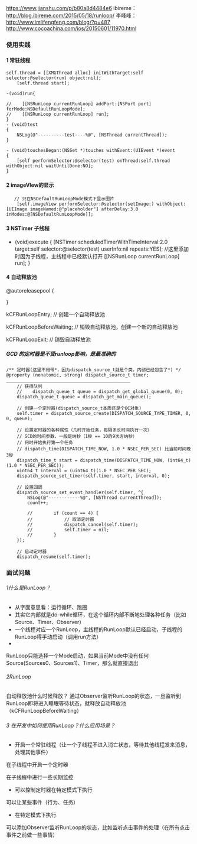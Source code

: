 https://www.jianshu.com/p/b80a8d4484e6
ibireme：http://blog.ibireme.com/2015/05/18/runloop/
李峰峰：http://www.imlifengfeng.com/blog/?p=487
http://www.cocoachina.com/ios/20150601/11970.html

### 使用实践
#### 1 常驻线程
```
self.thread = [[XMGThread alloc] initWithTarget:self selector:@selector(run) object:nil];
    [self.thread start];

-(void)run{

//    [[NSRunLoop currentRunLoop] addPort:[NSPort port] forMode:NSDefaultRunLoopMode];
//    [[NSRunLoop currentRunLoop] run];
}
- (void)test
{
    NSLog(@"----------test----%@", [NSThread currentThread]);
}

- (void)touchesBegan:(NSSet *)touches withEvent:(UIEvent *)event
{
    [self performSelector:@selector(test) onThread:self.thread withObject:nil waitUntilDone:NO];
}
```
#### 2 imageVIew的显示
```
   // 只在NSDefaultRunLoopMode模式下显示图片
    [self.imageView performSelector:@selector(setImage:) withObject:[UIImage imageNamed:@"placeholder"] afterDelay:3.0 inModes:@[NSDefaultRunLoopMode]];
```
#### 3 NSTimer 子线程 

- (void)execute
{
    [NSTimer scheduledTimerWithTimeInterval:2.0 target:self selector:@selector(test) userInfo:nil repeats:YES];
    //这里添加时因为子线程，主线程中已经默认打开
    [[NSRunLoop currentRunLoop] run];
}

#### 4 自动释放池
@autoreleasepool {

 }
 
kCFRunLoopEntry; // 创建一个自动释放池
kCFRunLoopBeforeWaiting; // 销毁自动释放池，创建一个新的自动释放池
kCFRunLoopExit; // 销毁自动释放池

##### GCD 的定时器是不受runloop影响，是最准确的
```objc
/** 定时器(这里不用带*，因为dispatch_source_t就是个类，内部已经包含了*) */
@property (nonatomic, strong) dispatch_source_t timer;
_______________________________________________    
    // 获得队列
    //    dispatch_queue_t queue = dispatch_get_global_queue(0, 0);
    dispatch_queue_t queue = dispatch_get_main_queue();
    
    // 创建一个定时器(dispatch_source_t本质还是个OC对象)
    self.timer = dispatch_source_create(DISPATCH_SOURCE_TYPE_TIMER, 0, 0, queue);
    
    // 设置定时器的各种属性（几时开始任务，每隔多长时间执行一次）
    // GCD的时间参数，一般是纳秒（1秒 == 10的9次方纳秒）
    // 何时开始执行第一个任务
    // dispatch_time(DISPATCH_TIME_NOW, 1.0 * NSEC_PER_SEC) 比当前时间晚3秒
    dispatch_time_t start = dispatch_time(DISPATCH_TIME_NOW, (int64_t)(1.0 * NSEC_PER_SEC));
    uint64_t interval = (uint64_t)(1.0 * NSEC_PER_SEC);
    dispatch_source_set_timer(self.timer, start, interval, 0);
    
    // 设置回调
    dispatch_source_set_event_handler(self.timer, ^{
        NSLog(@"------------%@", [NSThread currentThread]);
        count++;
        
        //        if (count == 4) {
        //            // 取消定时器
        //            dispatch_cancel(self.timer);
        //            self.timer = nil;
        //        }
    });
    
    // 启动定时器
    dispatch_resume(self.timer);

```
### 面试问题
###### 1什么是RunLoop？
- 从字面意思看：运行循环、跑圈
- 其实它内部就是do-while循环，在这个循环内部不断地处理各种任务（比如Source、Timer、Observer）
- 一个线程对应一个RunLoop，主线程的RunLoop默认已经启动，子线程的RunLoop得手动启动（调用run方法）
- RunLoop只能选择一个Mode启动，如果当前Mode中没有任何Source(Sources0、Sources1)、Timer，那么就直接退出

###### 2RunLoop自动释放池什么时候释放？
通过Observer监听RunLoop的状态，一旦监听到RunLoop即将进入睡眠等待状态，就释放自动释放池（kCFRunLoopBeforeWaiting）

###### 3 在开发中如何使用RunLoop？什么应用场景？
- 开启一个常驻线程（让一个子线程不进入消亡状态，等待其他线程发来消息，处理其他事件）
在子线程中开启一个定时器
在子线程中进行一些长期监控
- 可以控制定时器在特定模式下执行可以让某些事件（行为、任务）
- 在特定模式下执行可以添加Observer监听RunLoop的状态，比如监听点击事件的处理（在所有点击事件之前做一些事情）
